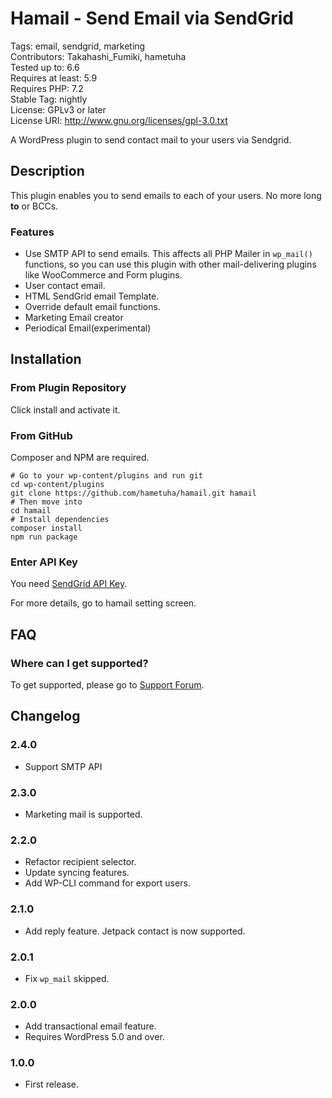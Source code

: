 # Hamail - Send Email via SendGrid

Tags: email, sendgrid, marketing  
Contributors: Takahashi_Fumiki, hametuha  
Tested up to: 6.6  
Requires at least: 5.9  
Requires PHP: 7.2  
Stable Tag: nightly  
License: GPLv3 or later  
License URI: http://www.gnu.org/licenses/gpl-3.0.txt

A WordPress plugin to send contact mail to your users via Sendgrid.

## Description

This plugin enables you to send emails to each of your users.
No more long **to** or BCCs.

### Features

- Use SMTP API to send emails. This affects all PHP Mailer in <code>wp_mail()</code> functions, 
  so you can use this plugin with other mail-delivering plugins like WooCommerce and Form plugins.
- User contact email.
- HTML SendGrid email Template.
- Override default email functions.
- Marketing Email creator
- Periodical Email(experimental)

## Installation

### From Plugin Repository

Click install and activate it.

### From GitHub

Composer and NPM are required.

```
# Go to your wp-content/plugins and run git
cd wp-content/plugins
git clone https://github.com/hametuha/hamail.git hamail
# Then move into
cd hamail
# Install dependencies
composer install
npm run package
```

### Enter API Key

You need [SendGrid API Key](https://sendgrid.com/docs/Classroom/Send/How_Emails_Are_Sent/api_keys.html).

For more details, go to hamail setting screen.

## FAQ

### Where can I get supported?

To get supported, please go to [Support Forum](https://wordpress.org/support/plugin/hamail/).

## Changelog

### 2.4.0

* Support SMTP API

### 2.3.0

* Marketing mail is supported.

### 2.2.0

* Refactor recipient selector.
* Update syncing features.
* Add WP-CLI command for export users.

### 2.1.0

* Add reply feature. Jetpack contact is now supported.

### 2.0.1

* Fix `wp_mail` skipped.

### 2.0.0

* Add transactional email feature.
* Requires WordPress 5.0 and over.

### 1.0.0

* First release.
